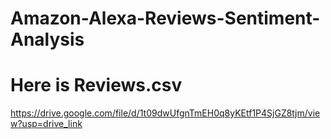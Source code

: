 # Amazon-Alexa-Reviews-Sentiment-Analysis

# Here is Reviews.csv

https://drive.google.com/file/d/1t09dwUfgnTmEH0q8yKEtf1P4SjGZ8tjm/view?usp=drive_link
